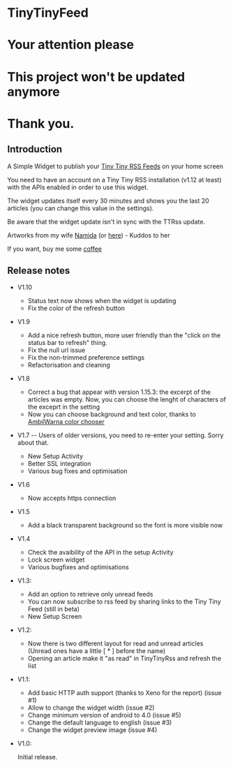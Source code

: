 TinyTinyFeed
============

# **Your attention please**
# **This project won't be updated anymore**
# **Thank you.**


## Introduction


A Simple Widget to publish your [Tiny Tiny RSS Feeds](http://tt-rss.org) on your home screen

You need to have an account on a Tiny Tiny RSS installation (v1.12 at least) with the APIs enabled in order to use this widget.

The widget updates itself every 30 minutes and shows you the last 20 articles (you can change this value in the settings). 

Be aware that the widget update isn't in sync with the TTRss update.

Artworks from my wife [Namida](https://www.facebook.com/NamidaArt) (or [here](http://namida-art.com)) - Kuddos to her

If you want, buy me some [coffee](https://www.paypal.com/cgi-bin/webscr?cmd=_s-xclick&hosted_button_id=TPHRD64MV2B5U)

## Release notes

* V1.10
    * Status text now shows when the widget is updating
    * Fix the color of the refresh button

* V1.9
    * Add a nice refresh button, more user friendly than the "click on the status bar to refresh" thing.
    * Fix the null url issue
    * Fix the non-trimmed preference settings
    * Refactorisation and cleaning

* V1.8
    * Correct a bug that appear with version 1.15.3: the excerpt of the articles was empty. Now, you can choose the lenght of characters of the exceprt in the setting
    * Now you can choose background and text color, thanks to [AmbilWarna color chooser](https://code.google.com/p/android-color-picker/)

* V1.7 -- Users of older versions, you need to re-enter your setting. Sorry about that.
    * New Setup Activity
    * Better SSL integration
    * Various bug fixes and optimisation

* V1.6

    * Now accepts https connection

* V1.5

    * Add a black transparent background so the font is more visible now

* V1.4

    * Check the avaibility of the API in the setup Activity
    * Lock screen widget
    * Various bugfixes and optimisations

* V1.3:

    * Add an option to retrieve only unread feeds
    * You can now subscribe to rss feed by sharing links to the Tiny Tiny Feed (still in beta)
    * New Setup Screen
    
* V1.2:
    
    * Now there is two different layout for read and unread articles (Unread ones have a little [ * ] before the name)
    * Opening an article make it "as read" in TinyTinyRss and refresh the list

* V1.1:
 
    * Add basic HTTP auth support (thanks to Xeno for the report) (issue #1)
    * Allow to change the widget width (issue #2)
    * Change minimum version of android to 4.0 (issue #5)
    * Change the default language to english (issue #3)
    * Change the widget preview image (issue #4)

* V1.0:

    Initial release.
